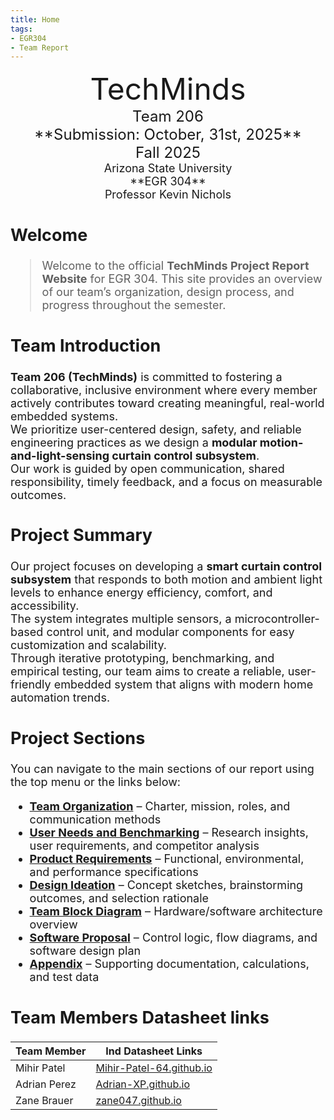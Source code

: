 ```yaml
---
title: Home
tags:
- EGR304
- Team Report
---
```

<center>
<font size="8">TechMinds<br>
<font size="5">Team 206<br>
**Submission: October, 31st, 2025**<br>
Fall 2025<br>
<font size="4">Arizona State University<br>
**EGR 304**<br>
Professor Kevin Nichols<br>
  

</center>

## Welcome 
> Welcome to the official **TechMinds Project Report Website** for EGR 304. This site provides an overview of our team’s organization, design process, and progress throughout the semester.

## Team Introduction
**Team 206 (TechMinds)** is committed to fostering a collaborative, inclusive environment where every member actively contributes toward creating meaningful, real-world embedded systems.  
We prioritize user-centered design, safety, and reliable engineering practices as we design a **modular motion-and-light-sensing curtain control subsystem**.  
Our work is guided by open communication, shared responsibility, timely feedback, and a focus on measurable outcomes.  

## Project Summary

Our project focuses on developing a **smart curtain control subsystem** that responds to both motion and ambient light levels to enhance energy efficiency, comfort, and accessibility.  
The system integrates multiple sensors, a microcontroller-based control unit, and modular components for easy customization and scalability.  
Through iterative prototyping, benchmarking, and empirical testing, our team aims to create a reliable, user-friendly embedded system that aligns with modern home automation trends.

## Project Sections
You can navigate to the main sections of our report using the top menu or the links below:

- **[Team Organization](02-Team-Organization.md)** – Charter, mission, roles, and communication methods  
- **[User Needs and Benchmarking](03-User-Needs-and-Benchmarking.md)** – Research insights, user requirements, and competitor analysis  
- **[Product Requirements](04-Product-Requirements.md)** – Functional, environmental, and performance specifications  
- **[Design Ideation](05-design-ideation.md)** – Concept sketches, brainstorming outcomes, and selection rationale  
- **[Team Block Diagram](06-team-block-diagram.md)** – Hardware/software architecture overview  
- **[Software Proposal](07-Software-Proposal.md)** – Control logic, flow diagrams, and software design plan  
- **[Appendix](Appendix/App-Team-Org.md)** – Supporting documentation, calculations, and test data

## Team Members Datasheet links

| **Team Member**        |**Ind Datasheet Links** |
| ---------------------- | -----------------------|
| Mihir Patel            | [Mihir-Patel-64.github.io](https://mihir-patel-64.github.io/mihirpatel-individual.github.io/) |
| Adrian Perez           | [Adrian-XP.github.io](https://adrian-xp.github.io/) |
| Zane Brauer            | [zane047.github.io](https://zane047.github.io/zane047_EGR304.github.io/) |
